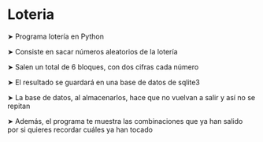 # Loteria
➤ Programa lotería en Python

➤ Consiste en sacar números aleatorios de la lotería

➤ Salen un total de 6 bloques, con dos cifras cada número

➤ El resultado se guardará en una base de datos de sqlite3

➤ La base de datos, al almacenarlos, hace que no vuelvan a salir y así no se repitan

➤ Además, el programa te muestra las combinaciones que ya han salido por si quieres recordar cuáles ya han tocado

